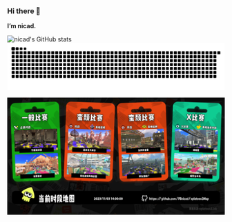 ### Hi there 👋
**I’m nicad.**
  
![nicad's GitHub stats](https://github-readme-stats.vercel.app/api?username=PBnicad&show_icons=true&theme=apprentice)
<picture>
  <source
    media="(prefers-color-scheme: dark)"
    srcset="https://raw.githubusercontent.com/PBnicad/PBnicad/output/github-contribution-grid-snake-dark.svg"
  />
  <source
    media="(prefers-color-scheme: light)"
    srcset="https://raw.githubusercontent.com/PBnicad/PBnicad/output/github-contribution-grid-snake.svg"
  />
  <img
    alt="github contribution grid snake animation"
    src="https://raw.githubusercontent.com/PBnicad/PBnicad/output/github-contribution-grid-snake-dark.svg"
  />
</picture>


![thisTime](https://raw.githubusercontent.com/PBnicad/splatoon3Map/main/final.png)
